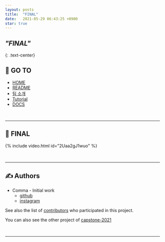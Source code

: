 ```yaml
---
layout: posts
title:  "FINAL"
date:   2021-05-29 06:43:25 +0900
star: true
---
```



## ***"FINAL"***
{: .text-center}


## 📝 GO TO
+ [HOME](../)
+ [README](../README)
+ [팀 소개](../introduce-team)
+ [Tutorial](../tutorial)
+ [DOCS](../DOCS)
<br>

---

## 💭 FINAL <a name = "FINAL"></a>

{% include video.html id="2Uaa2gJ1wuo" %}

<br>

---

## ✍️ Authors <a name = "authors"></a>
+ Comma - Initial work
    + [github](https://github.com/sinpyo)
    + [instagram](https://www.instagram.com/kang__comma)

See also the list of [contributors](https://github.com/kookmin-sw/capstone-2021-2) who participated in this project.

You can also see the other project of [capstone-2021](https://github.com/kookmin-sw)

<br>

***

<br>
<br>
